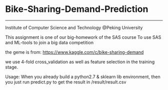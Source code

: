 # Bike-Sharing-Demand-Prediction
-----------------------------------------
Institute of Computer Science and Technology @Peking University

This assignment is one of our big-homework of the SAS course
To use SAS and ML-tools to join a big data competition



the geme is from:
https://www.kaggle.com/c/bike-sharing-demand  


we use 4-fold cross_validation as well as feature selection in the training stage.

Usage:
When you already build a python2.7 & sklearn lib environment, then you just run predict.py to get the result in /result/result.csv

